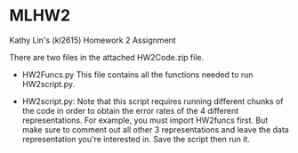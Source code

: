 # MLHW2

Kathy Lin's (kl2615) Homework 2 Assignment

There are two files in the attached HW2Code.zip file. 

- HW2Funcs.py 
This file contains all the functions needed to run HW2script.py. 

- HW2script.py: 
Note that this script requires running different chunks of the code in order to obtain the error rates of the 4 different representations. For example, you must import HW2funcs first. But make sure to comment out all other 3 representations and leave the data representation you're interested in. Save the script then run it.